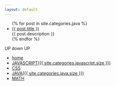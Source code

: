 ```yaml
---
layout: default
---
```


<div class="index-content clearfix">    
    <div class="section subhome">
        <div class="artical-content artical-list">
            <ul id="javalist">
                {% for post in site.categories.java %}
                    <li class="post">
                        <a href="{{ post.url }}">{{ post.title }}</a>
                        <div "title-desc">{{ post.description }}</div>
                    </li>
                {% endfor %}
            </ul>
        </div>
    </div>
    <div class="navbar">
        <div class="logo"><span>UP down UP</span></div>
        <ul>
            <li>
                <a href="/">home</a>
            </li>
            <li>
                 <a href="/JAVASCRIPT">JAVASCRIPT({{ site.categories.javascript.size }})</a>
            </li>
            <li>
                 <a href="/CSSskill">CSS</a>                
            </li>
            <li>
                 <a href="/JAVA">JAVA({{ site.categories.java.size }})</a> 
            </li>
            <li>
                 <a href="/MATH">MATH</a> 
            </li>
        </ul>
    </div>
    <div class="splitline">
    </div>
</div>
